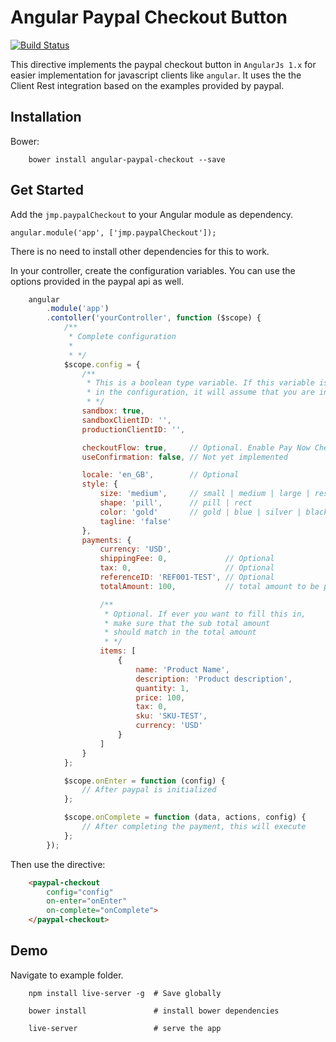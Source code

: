 # Angular Paypal Checkout Button
[![Build Status](https://travis-ci.org/dashawk/angular-paypal-checkout.svg?branch=master)](https://travis-ci.org/dashawk/angular-paypal-checkout)

This directive implements the paypal checkout button in `AngularJs 1.x` for easier implementation for javascript clients like `angular`. It uses the the Client Rest integration based on the examples provided by paypal.

## Installation

Bower:

```cli
    bower install angular-paypal-checkout --save
```

## Get Started

Add the `jmp.paypalCheckout` to your Angular module as dependency.

`angular.module('app', ['jmp.paypalCheckout']);`

There is no need to install other dependencies for this to work.

In your controller, create the configuration variables. You can use the options provided in the paypal api as well.

```javascript
    angular
        .module('app')
        .contoller('yourController', function ($scope) {
            /**
             * Complete configuration
             * 
             * */
            $scope.config = {
                /**
                 * This is a boolean type variable. If this variable is missing
                 * in the configuration, it will assume that you are in production mode
                 * */
                sandbox: true,
                sandboxClientID: '',
                productionClientID: '',

                checkoutFlow: true,     // Optional. Enable Pay Now Checkout Flow
                useConfirmation: false, // Not yet implemented

                locale: 'en_GB',        // Optional
                style: {
                    size: 'medium',     // small | medium | large | responsive
                    shape: 'pill',      // pill | rect
                    color: 'gold'       // gold | blue | silver | black
                    tagline: 'false'
                },
                payments: {
                    currency: 'USD',
                    shippingFee: 0,             // Optional
                    tax: 0,                     // Optional
                    referenceID: 'REF001-TEST', // Optional
                    totalAmount: 100,           // total amount to be paid

                    /**
                     * Optional. If ever you want to fill this in,
                     * make sure that the sub total amount
                     * should match in the total amount
                     * */
                    items: [
                        {
                            name: 'Product Name',
                            description: 'Product description',
                            quantity: 1,
                            price: 100,
                            tax: 0,
                            sku: 'SKU-TEST',
                            currency: 'USD'        
                        }
                    ]
                }
            };

            $scope.onEnter = function (config) {
                // After paypal is initialized
            };

            $scope.onComplete = function (data, actions, config) {
                // After completing the payment, this will execute
            };
        });
```

Then use the directive:
```html
    <paypal-checkout
        config="config"
        on-enter="onEnter"
        on-complete="onComplete">
    </paypal-checkout>
```

## Demo

Navigate to example folder.

```cli
    npm install live-server -g  # Save globally

    bower install               # install bower dependencies

    live-server                 # serve the app
```